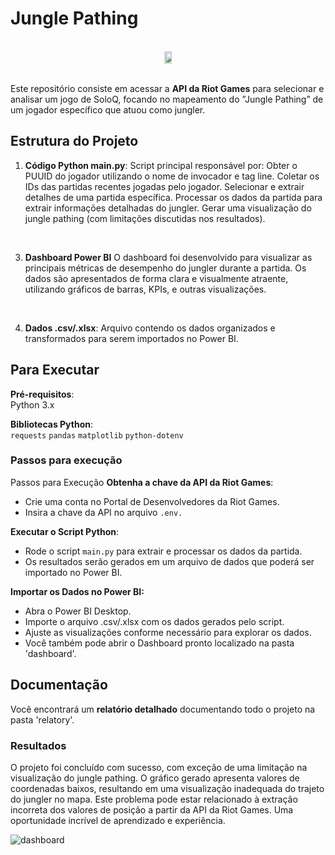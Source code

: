 # Jungle Pathing
<br>
<div align="center" style="display: flex; justify-content: center;">
    <img src="https://github.com/user-attachments/assets/f8964242-f77b-426e-a08b-d7e022d326c2" style="width: 15%;">
</div>
<br>

Este repositório consiste em acessar a **API da Riot Games** para selecionar e analisar um jogo de SoloQ, focando no mapeamento
do ”Jungle Pathing” de um jogador específico que atuou como jungler.

## Estrutura do Projeto

1. **Código Python
main.py**: Script principal responsável por:
Obter o PUUID do jogador utilizando o nome de invocador e tag line.
Coletar os IDs das partidas recentes jogadas pelo jogador.
Selecionar e extrair detalhes de uma partida específica.
Processar os dados da partida para extrair informações detalhadas do jungler.
Gerar uma visualização do jungle pathing (com limitações discutidas nos resultados).
<br>

3. **Dashboard Power BI**
O dashboard foi desenvolvido para visualizar as principais métricas de desempenho do jungler durante a partida. Os dados são apresentados de forma clara e visualmente atraente, utilizando gráficos de barras, KPIs, e outras visualizações.
<br>

4. **Dados
.csv/.xlsx**: Arquivo contendo os dados organizados e transformados para serem importados no Power BI.

## Para Executar

**Pré-requisitos**: <br>
Python 3.x

**Bibliotecas Python**:<br>
`requests`
`pandas`
`matplotlib`
`python-dotenv`

### Passos para execução
Passos para Execução
**Obtenha a chave da API da Riot Games**:

- Crie uma conta no Portal de Desenvolvedores da Riot Games.
- Insira a chave da API no arquivo `.env.`

**Executar o Script Python**:

- Rode o script `main.py` para extrair e processar os dados da partida.<br>
- Os resultados serão gerados em um arquivo de dados que poderá ser importado no Power BI.<br>

**Importar os Dados no Power BI:**

- Abra o Power BI Desktop.
- Importe o arquivo .csv/.xlsx com os dados gerados pelo script.
- Ajuste as visualizações conforme necessário para explorar os dados.
- Você também pode abrir o Dashboard pronto localizado na pasta 'dashboard'.

## Documentação

Você encontrará um **relatório detalhado** documentando todo o projeto na pasta 'relatory'.

### Resultados
O projeto foi concluído com sucesso, com exceção de uma limitação na visualização do jungle pathing. 
O gráfico gerado apresenta valores de coordenadas baixos, resultando em uma visualização inadequada do trajeto do jungler no mapa. 
Este problema pode estar relacionado à extração incorreta dos valores de posição a partir da API da Riot Games.
Uma oportunidade incrível de aprendizado e experiência.

![dashboard](https://github.com/user-attachments/assets/f8127073-5b18-4f01-9b69-59d8cf0de25a)

